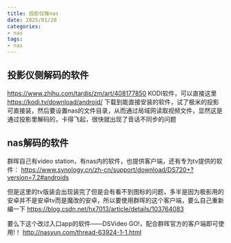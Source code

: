 ```yaml
---
title: 投影仪推nas
date: 2025/01/28
categories:
- nas
tags:
- nas
---
```

## 投影仪侧解码的软件
https://www.zhihu.com/tardis/zm/art/408177850
KODI软件，可以直接这里
https://kodi.tv/download/android/
下载到能直接安装的软件，试了极米的投影可直接装，然后要设置nas的文件目录，从而通过局域网读取视频文件，显然这是通过投影里解码的，卡得飞起，很快就出现了音话不同步的问题

## nas解码的软件
群晖自己有video station，有nas内的软件，也提供客户端，还有专为tv提供的软件：
https://www.synology.cn/zh-cn/support/download/DS720+?version=7.2#androids

但是这里的tv版装会出现装完了但是会有看不到图标的问题，多半是因为极影用的安卓并不是安卓tv而是魔改的安卓，所以要使用群晖的这个客户端，要么自己重新编一下
https://blog.csdn.net/hx7013/article/details/103764083

要么下这个改过入口app的软件——DSVideo GO!，配合群晖官方的客户端即可使用!！
http://nasyun.com/thread-63924-1-1.html